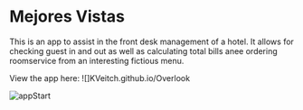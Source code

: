 # Mejores Vistas

This is an app to assist in the front desk management of a hotel.  It allows for checking guest in and out as well as calculating total bills anee ordering roomservice from an interesting fictious menu.

View the app here:
![]KVeitch.github.io/Overlook


![appStart](src/images/overlook.gif)

